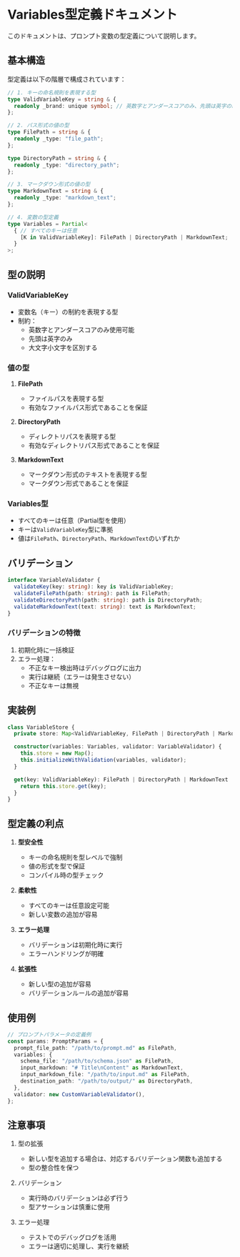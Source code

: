 # Variables型定義ドキュメント

このドキュメントは、プロンプト変数の型定義について説明します。

## 基本構造

型定義は以下の階層で構成されています：

```typescript
// 1. キーの命名規則を表現する型
type ValidVariableKey = string & {
  readonly _brand: unique symbol; // 英数字とアンダースコアのみ、先頭は英字の制約
};

// 2. パス形式の値の型
type FilePath = string & {
  readonly _type: "file_path";
};

type DirectoryPath = string & {
  readonly _type: "directory_path";
};

// 3. マークダウン形式の値の型
type MarkdownText = string & {
  readonly _type: "markdown_text";
};

// 4. 変数の型定義
type Variables = Partial<
  { // すべてのキーは任意
    [K in ValidVariableKey]: FilePath | DirectoryPath | MarkdownText;
  }
>;
```

## 型の説明

### ValidVariableKey

- 変数名（キー）の制約を表現する型
- 制約：
  - 英数字とアンダースコアのみ使用可能
  - 先頭は英字のみ
  - 大文字小文字を区別する

### 値の型

1. **FilePath**
   - ファイルパスを表現する型
   - 有効なファイルパス形式であることを保証

2. **DirectoryPath**
   - ディレクトリパスを表現する型
   - 有効なディレクトリパス形式であることを保証

3. **MarkdownText**
   - マークダウン形式のテキストを表現する型
   - マークダウン形式であることを保証

### Variables型

- すべてのキーは任意（Partial型を使用）
- キーは`ValidVariableKey`型に準拠
- 値は`FilePath`、`DirectoryPath`、`MarkdownText`のいずれか

## バリデーション

```typescript
interface VariableValidator {
  validateKey(key: string): key is ValidVariableKey;
  validateFilePath(path: string): path is FilePath;
  validateDirectoryPath(path: string): path is DirectoryPath;
  validateMarkdownText(text: string): text is MarkdownText;
}
```

### バリデーションの特徴

1. 初期化時に一括検証
2. エラー処理：
   - 不正なキー検出時はデバッグログに出力
   - 実行は継続（エラーは発生させない）
   - 不正なキーは無視

## 実装例

```typescript
class VariableStore {
  private store: Map<ValidVariableKey, FilePath | DirectoryPath | MarkdownText>;

  constructor(variables: Variables, validator: VariableValidator) {
    this.store = new Map();
    this.initializeWithValidation(variables, validator);
  }

  get(key: ValidVariableKey): FilePath | DirectoryPath | MarkdownText | undefined {
    return this.store.get(key);
  }
}
```

## 型定義の利点

1. **型安全性**
   - キーの命名規則を型レベルで強制
   - 値の形式を型で保証
   - コンパイル時の型チェック

2. **柔軟性**
   - すべてのキーは任意設定可能
   - 新しい変数の追加が容易

3. **エラー処理**
   - バリデーションは初期化時に実行
   - エラーハンドリングが明確

4. **拡張性**
   - 新しい型の追加が容易
   - バリデーションルールの追加が容易

## 使用例

```typescript
// プロンプトパラメータの定義例
const params: PromptParams = {
  prompt_file_path: "/path/to/prompt.md" as FilePath,
  variables: {
    schema_file: "/path/to/schema.json" as FilePath,
    input_markdown: "# Title\nContent" as MarkdownText,
    input_markdown_file: "/path/to/input.md" as FilePath,
    destination_path: "/path/to/output/" as DirectoryPath,
  },
  validator: new CustomVariableValidator(),
};
```

## 注意事項

1. 型の拡張
   - 新しい型を追加する場合は、対応するバリデーション関数も追加する
   - 型の整合性を保つ

2. バリデーション
   - 実行時のバリデーションは必ず行う
   - 型アサーションは慎重に使用

3. エラー処理
   - テストでのデバッグログを活用
   - エラーは適切に処理し、実行を継続
